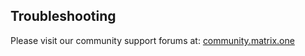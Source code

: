 
## Troubleshooting

Please visit our community support forums at:
[community.matrix.one](http://community.matrix.one/)
